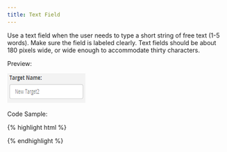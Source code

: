 ```yaml
---
title: Text Field
---
```


Use a text field when the user needs to type a short string of free text (1-5 words). Make sure the field is labeled clearly. Text fields should be about 180 pixels wide, or wide enough to accommodate thirty characters.

Preview:

![Text Field](/assets/img/elements/textfield.png)

Code Sample:

{% highlight html %}
<!-- No Code Sample Yet -->
{% endhighlight %}
